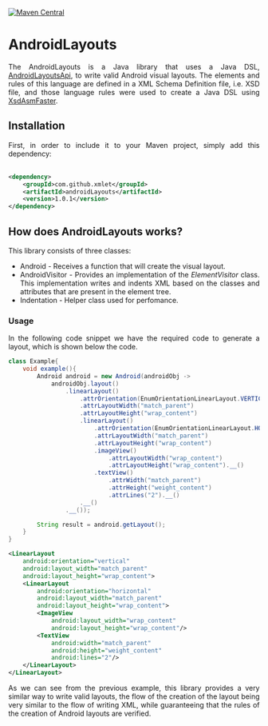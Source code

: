 [![Maven Central](https://img.shields.io/maven-central/v/com.github.xmlet/androidLayouts.svg?label=Maven%20Central)](https://search.maven.org/search?q=g:%22com.github.xmlet%22%20AND%20a:%22androidLayouts%22)

# AndroidLayouts

<div align="justify"> 
    The AndroidLayouts is a Java library that uses a Java DSL, <a href="https://github.com/xmlet/AndroidLayoutsApi">AndroidLayoutsApi</a>, 
    to write valid Android visual layouts. The elements and rules of this language are defined in a XML Schema Definition file, 
    i.e. XSD file, and those language rules were used to create a Java DSL using <a href="https://github.com/xmlet/XsdAsmFaster">XsdAsmFaster</a>. 
</div>

## Installation

<div align="justify"> 
    First, in order to include it to your Maven project, simply add this dependency:
    <br />
    <br />
</div>

```xml
<dependency>
    <groupId>com.github.xmlet</groupId>
    <artifactId>androidLayouts</artifactId>
    <version>1.0.1</version>
</dependency>
``` 

## How does AndroidLayouts works?

<div align="justify"> 
    This library consists of three classes:
    <br />
    <ul>
        <li>
            Android - Receives a function that will create the visual layout.
        </li>
        <li>
            AndroidVisitor - Provides an implementation of the <i>ElementVisitor</i> class. This implementation writes
            and indents XML based on the classes and attributes that are present in the element tree.
        </li>
        <li>
            Indentation - Helper class used for perfomance.
        </li>
    </ul>
</div>

### Usage

<div align="justify"> 
    In the following code snippet we have the required code to generate a layout, which is shown below the code.
</div>

```java
class Example{
    void example(){
        Android android = new Android(androidObj ->
            androidObj.layout()
                .linearLayout()
                    .attrOrientation(EnumOrientationLinearLayout.VERTICAL)
                    .attrLayoutWidth("match_parent")
                    .attrLayoutHeight("wrap_content")
                    .linearLayout()
                        .attrOrientation(EnumOrientationLinearLayout.HORIZONTAL)
                        .attrLayoutWidth("match_parent")
                        .attrLayoutHeight("wrap_content")
                        .imageView()
                            .attrLayoutWidth("wrap_content")
                            .attrLayoutHeight("wrap_content").__()
                        .textView()
                            .attrWidth("match_parent")
                            .attrHeight("weight_content")
                            .attrLines("2").__()
                    .__()
                .__());

        String result = android.getLayout();
    }
}
```

```xml
<LinearLayout
	android:orientation="vertical"
	android:layout_width="match_parent"
	android:layout_height="wrap_content">
	<LinearLayout
		android:orientation="horizontal"
		android:layout_width="match_parent"
		android:layout_height="wrap_content">
		<ImageView
			android:layout_width="wrap_content"
			android:layout_height="wrap_content"/>
		<TextView
			android:width="match_parent"
			android:height="weight_content"
			android:lines="2"/>
	</LinearLayout>
</LinearLayout>
```

<div align="justify"> 
    As we can see from the previous example, this library provides a very similar way to write valid layouts, the flow of the
    creation of the layout being very similar to the flow of writing XML, while guaranteeing that the rules of the creation
    of Android layouts are verified.
</div>
